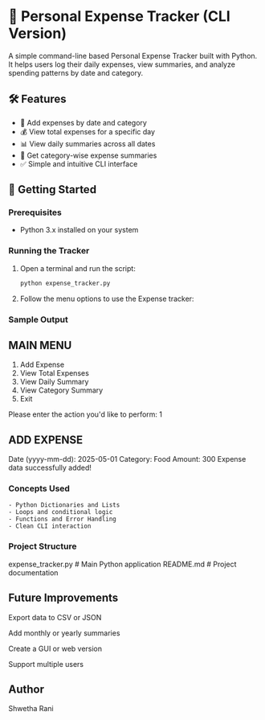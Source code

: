 # 💸 Personal Expense Tracker (CLI Version)

A simple command-line based Personal Expense Tracker built with Python. It helps users log their daily expenses, view summaries, and analyze spending patterns by date and category.

## 🛠️ Features

- 📅 Add expenses by date and category  
- 💰 View total expenses for a specific day  
- 📊 View daily summaries across all dates  
- 📂 Get category-wise expense summaries  
- ✅ Simple and intuitive CLI interface

## 🚀 Getting Started

### Prerequisites

- Python 3.x installed on your system

### Running the Tracker

1. Open a terminal and run the script:
   ```bash
   python expense_tracker.py

2. Follow the menu options to use the Expense tracker:

### Sample Output

MAIN MENU
----------
1. Add Expense
2. View Total Expenses
3. View Daily Summary
4. View Category Summary
5. Exit

Please enter the action you'd like to perform: 1

ADD EXPENSE
------------
Date (yyyy-mm-dd): 2025-05-01
Category: Food
Amount: 300
Expense data successfully added!

### Concepts Used
    - Python Dictionaries and Lists
    - Loops and conditional logic
    - Functions and Error Handling
    - Clean CLI interaction

### Project Structure

expense_tracker.py     # Main Python application
README.md              # Project documentation

## Future Improvements

Export data to CSV or JSON

Add monthly or yearly summaries

Create a GUI or web version

Support multiple users

## Author

Shwetha Rani

